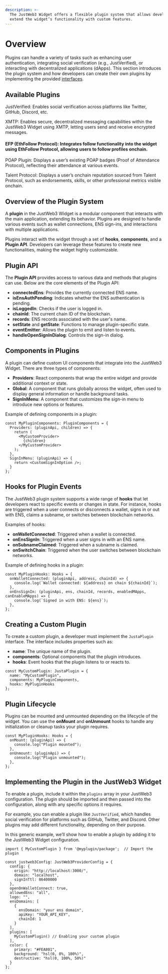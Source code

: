 ```yaml
---
description: >-
  The JustWeb3 Widget offers a flexible plugin system that allows developers to
  extend the widget’s functionality with custom features.
---
```


# Overview

Plugins can handle a variety of tasks such as enhancing user authentication, integrating social verification (e.g., JustVerified), or interacting with decentralized applications (dApps). This section introduces the plugin system and how developers can create their own plugins by implementing the provided [interfaces](https://github.com/JustaName-id/JustaName-sdk/blob/main/packages/%40justweb3/widget/src/lib/plugins/index.ts).

## Available Plugins

JustVerified: Enables social verification across platforms like Twitter, GitHub, Discord, etc.

XMTP: Enables secure, decentralized messaging capabilities within the JustWeb3 Widget using XMTP, letting users send and receive encrypted messages.

#### EFP (EthFollow Protocol): Integrates follow functionality into the widget using EthFollow Protocol, allowing users to follow profiles onchain.

POAP Plugin: Displays a user’s existing POAP badges (Proof of Attendance Protocol), reflecting their attendance at various events.

Talent Protocol: Displays a user’s onchain reputation sourced from Talent Protocol, such as endorsements, skills, or other professional metrics visible onchain.

## Overview of the Plugin System

A **plugin** in the JustWeb3 Widget is a modular component that interacts with the main application, extending its behavior. Plugins are designed to handle various events such as wallet connections, ENS sign-ins, and interactions with multiple applications.

Plugins interact with the widget through a set of **hooks**, **components**, and a **Plugin API**. Developers can leverage these features to create new functionalities, making the widget highly customizable.

## Plugin API

The **Plugin API** provides access to various data and methods that plugins can use. Below are the core elements of the Plugin API:

* **connectedEns**: Provides the currently connected ENS name.
* **isEnsAuthPending**: Indicates whether the ENS authentication is pending.
* **isLoggedIn**: Checks if the user is logged in.
* **chainId**: The current chain ID of the blockchain.
* **records**: ENS records associated with the user's name.
* **setState** and **getState**: Functions to manage plugin-specific state.
* **eventEmitter**: Allows the plugin to emit and listen to events.
* **handleOpenSignInDialog**: Controls the sign-in dialog.

## Components in Plugins

A plugin can define custom UI components that integrate into the JustWeb3 Widget. There are three types of components:

* **Providers**: React components that wrap the entire widget and provide additional context or state.
* **Global**: A component that runs globally across the widget, often used to display general information or handle background tasks.
* **SignInMenu**: A component that customizes the sign-in menu to introduce new options or features.

Example of defining components in a plugin:

```tsx
const MyPluginComponents: PluginComponents = {
  Providers: (pluginApi, children) => {
    return (
      <MyCustomProvider>
        {children}
      </MyCustomProvider>
    );
  },
  SignInMenu: (pluginApi) => {
    return <CustomSignInOption />;
  }
};

```

## Hooks for Plugin Events

The JustWeb3 plugin system supports a wide range of **hooks** that let developers react to specific events or changes in state. For instance, hooks are triggered when a user connects or disconnects a wallet, signs in or out with ENS, claims a subname, or switches between blockchain networks.

Examples of hooks:

* **onWalletConnected**: Triggered when a wallet is connected.
* **onEnsSignIn**: Triggered when a user signs in with an ENS name.
* **onSubnameClaimed**: Triggered when a subname is claimed.
* **onSwitchChain**: Triggered when the user switches between blockchain networks.

Example of defining hooks in a plugin:

```tsx
const MyPluginHooks: Hooks = {
  onWalletConnected: (pluginApi, address, chainId) => {
    console.log(`Wallet connected: ${address} on chain ${chainId}`);
  },
  onEnsSignIn: (pluginApi, ens, chainId, records, enabledMApps, canEnableMApps) => {
    console.log(`Signed in with ENS: ${ens}`);
  },
};
```

## Creating  a Custom Plugin

To create a custom plugin, a developer must implement the `JustaPlugin` interface. The interface includes properties such as:

* **name**: The unique name of the plugin.
* **components**: Optional components that the plugin introduces.
* **hooks**: Event hooks that the plugin listens to or reacts to.

```tsx
const MyCustomPlugin: JustaPlugin = {
  name: "MyCustomPlugin",
  components: MyPluginComponents,
  hooks: MyPluginHooks
};
```

## Plugin Lifecycle

Plugins can be mounted and unmounted depending on the lifecycle of the widget. You can use the **onMount** and **onUnmount** hooks to handle any initialization or cleanup tasks your plugin requires.

```tsx
const MyPluginHooks: Hooks = {
  onMount: (pluginApi) => {
    console.log("Plugin mounted");
  },
  onUnmount: (pluginApi) => {
    console.log("Plugin unmounted");
  },
};
```

## Implementing the Plugin in the JustWeb3 Widget

To enable a plugin, include it within the `plugins` array in your JustWeb3 configuration. The plugin should be imported and then passed into the configuration, along with any specific options it requires.

For example, you can enable a plugin like `JustVerified`, which handles social verification for platforms such as GitHub, Twitter, and Discord. Other plugins may add different functionality, depending on their purpose.

In this generic example, we’ll show how to enable a plugin by adding it to the JustWeb3 Widget configuration.

```tsx
import { MyCustomPlugin } from '@myplugin/package';  // Import the plugin

const justweb3Config: JustWeb3ProviderConfig = {
  config: {
    origin: "http://localhost:3000/",
    domain: "localhost",
    signInTtl: 86400000
  },
  openOnWalletConnect: true,
  allowedEns: "all",
  logo: "",
  ensDomains: [
    {
      ensDomain: "your ens domain",
      apiKey: "YOUR_API_KEY",
      chainId: 1
    }
  ],
  plugins: [
    MyCustomPlugin() // Enabling your custom plugin
  ],
  color: {
    primary: "#FEA801",
    background: "hsl(0, 0%, 100%)",
    destructive: "hsl(0, 100%, 50%)"
  }
};
```
